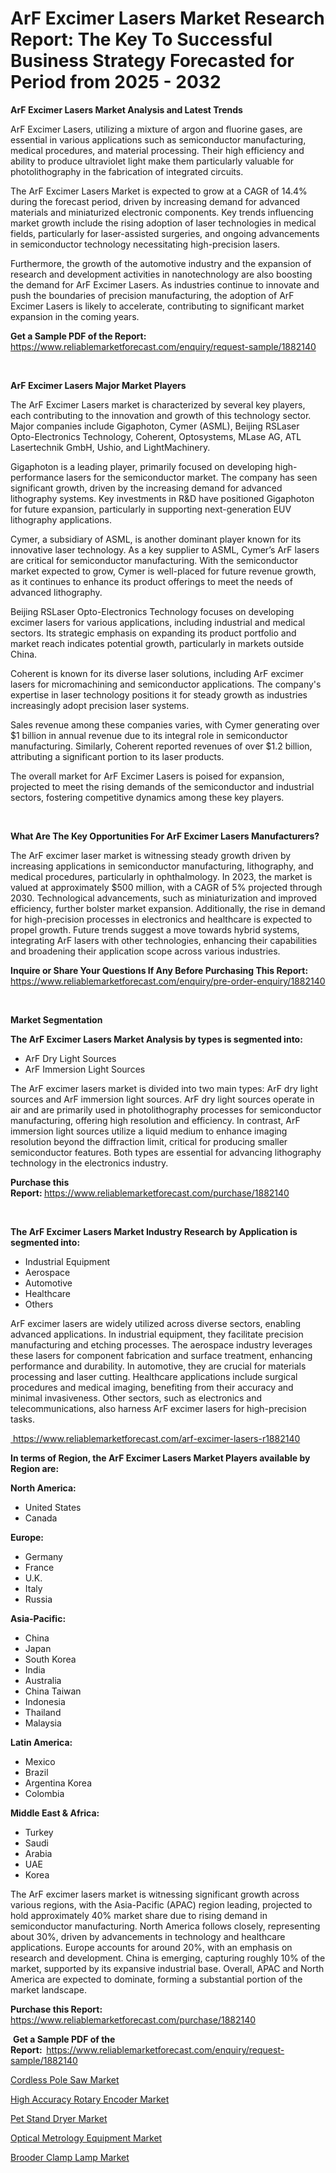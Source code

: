 <p><h1>ArF Excimer Lasers Market Research Report: The Key To Successful Business Strategy Forecasted for Period from 2025 - 2032</h1></p><p><strong>ArF Excimer Lasers Market Analysis and Latest Trends</strong></p>
<p><p>ArF Excimer Lasers, utilizing a mixture of argon and fluorine gases, are essential in various applications such as semiconductor manufacturing, medical procedures, and material processing. Their high efficiency and ability to produce ultraviolet light make them particularly valuable for photolithography in the fabrication of integrated circuits. </p><p>The ArF Excimer Lasers Market is expected to grow at a CAGR of 14.4% during the forecast period, driven by increasing demand for advanced materials and miniaturized electronic components. Key trends influencing market growth include the rising adoption of laser technologies in medical fields, particularly for laser-assisted surgeries, and ongoing advancements in semiconductor technology necessitating high-precision lasers. </p><p>Furthermore, the growth of the automotive industry and the expansion of research and development activities in nanotechnology are also boosting the demand for ArF Excimer Lasers. As industries continue to innovate and push the boundaries of precision manufacturing, the adoption of ArF Excimer Lasers is likely to accelerate, contributing to significant market expansion in the coming years.</p></p>
<p><strong>Get a Sample PDF of the Report:&nbsp;</strong> <a href="https://www.reliablemarketforecast.com/enquiry/request-sample/1882140?utm_campaign=1197&utm_medium=2&utm_source=Github&utm_content=ia&utm_term=11042025&utm_id=arf-excimer-lasers">https://www.reliablemarketforecast.com/enquiry/request-sample/1882140</a></p>
<p>&nbsp;</p>
<p><strong>ArF Excimer Lasers Major Market Players</strong></p>
<p><p>The ArF Excimer Lasers market is characterized by several key players, each contributing to the innovation and growth of this technology sector. Major companies include Gigaphoton, Cymer (ASML), Beijing RSLaser Opto-Electronics Technology, Coherent, Optosystems, MLase AG, ATL Lasertechnik GmbH, Ushio, and LightMachinery.</p><p>Gigaphoton is a leading player, primarily focused on developing high-performance lasers for the semiconductor market. The company has seen significant growth, driven by the increasing demand for advanced lithography systems. Key investments in R&D have positioned Gigaphoton for future expansion, particularly in supporting next-generation EUV lithography applications.</p><p>Cymer, a subsidiary of ASML, is another dominant player known for its innovative laser technology. As a key supplier to ASML, Cymer’s ArF lasers are critical for semiconductor manufacturing. With the semiconductor market expected to grow, Cymer is well-placed for future revenue growth, as it continues to enhance its product offerings to meet the needs of advanced lithography.</p><p>Beijing RSLaser Opto-Electronics Technology focuses on developing excimer lasers for various applications, including industrial and medical sectors. Its strategic emphasis on expanding its product portfolio and market reach indicates potential growth, particularly in markets outside China.</p><p>Coherent is known for its diverse laser solutions, including ArF excimer lasers for micromachining and semiconductor applications. The company's expertise in laser technology positions it for steady growth as industries increasingly adopt precision laser systems.</p><p>Sales revenue among these companies varies, with Cymer generating over $1 billion in annual revenue due to its integral role in semiconductor manufacturing. Similarly, Coherent reported revenues of over $1.2 billion, attributing a significant portion to its laser products.</p><p>The overall market for ArF Excimer Lasers is poised for expansion, projected to meet the rising demands of the semiconductor and industrial sectors, fostering competitive dynamics among these key players.</p></p>
<p>&nbsp;</p>
<p><strong>What Are The Key Opportunities For ArF Excimer Lasers Manufacturers?</strong></p>
<p><p>The ArF excimer laser market is witnessing steady growth driven by increasing applications in semiconductor manufacturing, lithography, and medical procedures, particularly in ophthalmology. In 2023, the market is valued at approximately $500 million, with a CAGR of 5% projected through 2030. Technological advancements, such as miniaturization and improved efficiency, further bolster market expansion. Additionally, the rise in demand for high-precision processes in electronics and healthcare is expected to propel growth. Future trends suggest a move towards hybrid systems, integrating ArF lasers with other technologies, enhancing their capabilities and broadening their application scope across various industries.</p></p>
<p><strong>Inquire or Share Your Questions If Any Before Purchasing This Report:</strong> <a href="https://www.reliablemarketforecast.com/enquiry/pre-order-enquiry/1882140?utm_campaign=1197&utm_medium=2&utm_source=Github&utm_content=ia&utm_term=11042025&utm_id=arf-excimer-lasers">https://www.reliablemarketforecast.com/enquiry/pre-order-enquiry/1882140</a></p>
<p>&nbsp;</p>
<p><strong>Market Segmentation</strong></p>
<p><strong>The ArF Excimer Lasers Market Analysis by types is segmented into:</strong></p>
<p><ul><li>ArF Dry Light Sources</li><li>ArF Immersion Light Sources</li></ul></p>
<p><p>The ArF excimer lasers market is divided into two main types: ArF dry light sources and ArF immersion light sources. ArF dry light sources operate in air and are primarily used in photolithography processes for semiconductor manufacturing, offering high resolution and efficiency. In contrast, ArF immersion light sources utilize a liquid medium to enhance imaging resolution beyond the diffraction limit, critical for producing smaller semiconductor features. Both types are essential for advancing lithography technology in the electronics industry.</p></p>
<p><strong>Purchase this Report:&nbsp;</strong><a href="https://www.reliablemarketforecast.com/purchase/1882140?utm_campaign=1197&utm_medium=2&utm_source=Github&utm_content=ia&utm_term=11042025&utm_id=arf-excimer-lasers">https://www.reliablemarketforecast.com/purchase/1882140</a></p>
<p>&nbsp;</p>
<p><strong>The ArF Excimer Lasers Market Industry Research by Application is segmented into:</strong></p>
<p><ul><li>Industrial Equipment</li><li>Aerospace</li><li>Automotive</li><li>Healthcare</li><li>Others</li></ul></p>
<p><p>ArF excimer lasers are widely utilized across diverse sectors, enabling advanced applications. In industrial equipment, they facilitate precision manufacturing and etching processes. The aerospace industry leverages these lasers for component fabrication and surface treatment, enhancing performance and durability. In automotive, they are crucial for materials processing and laser cutting. Healthcare applications include surgical procedures and medical imaging, benefiting from their accuracy and minimal invasiveness. Other sectors, such as electronics and telecommunications, also harness ArF excimer lasers for high-precision tasks.</p></p>
<p><a href="https://www.reliablemarketforecast.com/arf-excimer-lasers-r1882140?utm_campaign=1197&utm_medium=2&utm_source=Github&utm_content=ia&utm_term=11042025&utm_id=arf-excimer-lasers">&nbsp;https://www.reliablemarketforecast.com/arf-excimer-lasers-r1882140</a></p>
<p><strong>In terms of Region, the ArF Excimer Lasers Market Players available by Region are:</strong></p>
<p>
    <p> <strong> North America: </strong>
        <ul>
            <li>United States</li>
            <li>Canada</li>
        </ul>
        </p> 
    <p> <strong> Europe: </strong>
        <ul>
            <li>Germany</li>
            <li>France</li>
            <li>U.K.</li>
            <li>Italy</li>
            <li>Russia</li>
        </ul>
        </p> 
    <p> <strong> Asia-Pacific: </strong>
        <ul>
            <li>China</li>
            <li>Japan</li>
            <li>South Korea</li>
            <li>India</li>
            <li>Australia</li>
            <li>China Taiwan</li>
            <li>Indonesia</li>
            <li>Thailand</li>
            <li>Malaysia</li>
        </ul>
        </p> 
    <p> <strong> Latin America: </strong>
        <ul>
            <li>Mexico</li>
            <li>Brazil</li>
            <li>Argentina Korea</li>
            <li>Colombia</li>
        </ul>
        </p> 
    <p> <strong> Middle East & Africa: </strong>
        <ul>
            <li>Turkey</li>
            <li>Saudi</li>
            <li>Arabia</li>
            <li>UAE</li>
            <li>Korea</li>
        </ul>
    </p>
    </p>
<p><p>The ArF excimer lasers market is witnessing significant growth across various regions, with the Asia-Pacific (APAC) region leading, projected to hold approximately 40% market share due to rising demand in semiconductor manufacturing. North America follows closely, representing about 30%, driven by advancements in technology and healthcare applications. Europe accounts for around 20%, with an emphasis on research and development. China is emerging, capturing roughly 10% of the market, supported by its expansive industrial base. Overall, APAC and North America are expected to dominate, forming a substantial portion of the market landscape.</p></p>
<p><strong>Purchase this Report: </strong><a href="https://www.reliablemarketforecast.com/purchase/1882140?utm_campaign=1197&utm_medium=2&utm_source=Github&utm_content=ia&utm_term=11042025&utm_id=arf-excimer-lasers">https://www.reliablemarketforecast.com/purchase/1882140</a></p>
<p>&nbsp;<strong>Get a Sample PDF of the Report:&nbsp;&nbsp;</strong><a href="https://www.reliablemarketforecast.com/enquiry/request-sample/1882140?utm_campaign=1197&utm_medium=2&utm_source=Github&utm_content=ia&utm_term=11042025&utm_id=arf-excimer-lasers">https://www.reliablemarketforecast.com/enquiry/request-sample/1882140</a></p>
<p><strong></strong></p>
<p><p><a href="https://github.com/omduthkevork/Market-Research-Report-List-1/blob/main/cordless-pole-saw-market.md?utm_campaign=1197&utm_medium=2&utm_source=Github&utm_content=ia&utm_term=11042025&utm_id=arf-excimer-lasers">Cordless Pole Saw Market</a></p><p><a href="https://github.com/mafuzakirju/Market-Research-Report-List-1/blob/main/high-accuracy-rotary-encoder-market.md?utm_campaign=1197&utm_medium=2&utm_source=Github&utm_content=ia&utm_term=11042025&utm_id=arf-excimer-lasers">High Accuracy Rotary Encoder Market</a></p><p><a href="https://github.com/cherrivacius/Market-Research-Report-List-1/blob/main/pet-stand-dryer-market.md?utm_campaign=1197&utm_medium=2&utm_source=Github&utm_content=ia&utm_term=11042025&utm_id=arf-excimer-lasers">Pet Stand Dryer Market</a></p><p><a href="https://github.com/mcveathuane2/Market-Research-Report-List-1/blob/main/optical-metrology-equipment-market.md?utm_campaign=1197&utm_medium=2&utm_source=Github&utm_content=ia&utm_term=11042025&utm_id=arf-excimer-lasers">Optical Metrology Equipment Market</a></p><p><a href="https://github.com/akramisabtu/Market-Research-Report-List-1/blob/main/brooder-clamp-lamp-market.md?utm_campaign=1197&utm_medium=2&utm_source=Github&utm_content=ia&utm_term=11042025&utm_id=arf-excimer-lasers">Brooder Clamp Lamp Market</a></p></p>